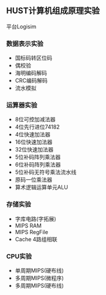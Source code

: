## HUST计算机组成原理实验

平台Logisim

### 数据表示实验
- 国标码转区位码
- 偶校验
- 海明编码解码
- CRC编码解码
- 流水模拟

### 运算器实验
- 8位可控加减法器
- 4位先行进位74182
- 4位快速加法器
- 16位快速加法器
- 32位快速加法器
- 5位补码阵列乘法器
- 6位补码阵列乘法器
- 5位补码无符号乘法流水线
- 原码一位乘法器
- 算术逻辑运算单元ALU

### 存储实验
- 字库电路(字拓展)
- MIPS RAM
- MIPS RegFile
- Cache 4路组相联

### CPU实验 
- 单周期MIPS(硬布线)
- 多周期MIPS(微程序)
- 多周期MIPS(硬布线)
